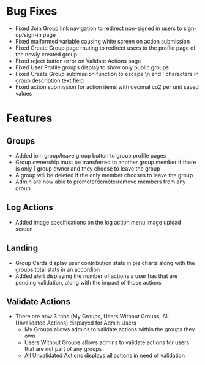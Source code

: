 # Bug Fixes

- Fixed Join Group link navigation to redirect non-signed in users to sign-up/sign-in page
- Fixed malformed variable causing white screen on action submission
- Fixed Create Group page routing to redirect users to the profile page of the newly created group
- Fixed reject button error on Validate Actions page
- Fixed User Profile groups display to show only public groups
- Fixed Create Group submission function to escape \n and ' characters in group description text field
- Fixed action submission for action items with decimal co2 per unit saved values

# Features

## Groups

- Added join group/leave group button to group profile pages
- Group ownership must be transferred to another group member if there is only 1 group owner and they choose to leave the group
- A group will be deleted if the only member chooses to leave the group
- Admin are now able to promote/demote/remove members from any group

## Log Actions

- Added image specifications on the log action menu image upload screen

## Landing

- Group Cards display user contribution stats in pie charts along with the groups total stats in an accordion
- Added alert displaying the number of actions a user has that are pending validation, along with the impact of those actions

## Validate Actions

- There are now 3 tabs (My Groups, Users Without Groups, All Unvalidated Actions) displayed for Admin Users
  - My Groups allows admins to validate actions within the groups they own
  - Users Without Groups allows admins to validate actions for users that are not part of any groups
  - All Unvalidated Actions displays all actions in need of validation
